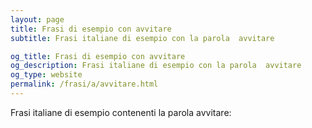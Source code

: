 ```yaml
---
layout: page
title: Frasi di esempio con avvitare 
subtitle: Frasi italiane di esempio con la parola  avvitare

og_title: Frasi di esempio con avvitare 
og_description: Frasi italiane di esempio con la parola  avvitare
og_type: website
permalink: /frasi/a/avvitare.html
---
```


Frasi italiane di esempio contenenti la parola avvitare:


